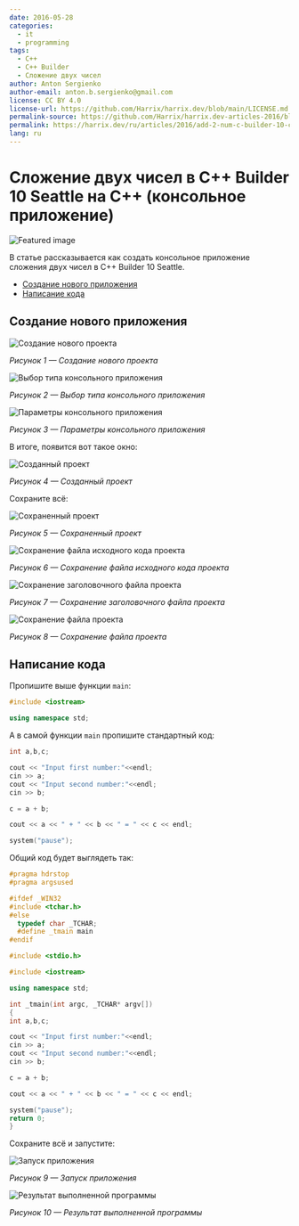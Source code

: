 ```yaml
---
date: 2016-05-28
categories:
  - it
  - programming
tags:
  - C++
  - C++ Builder
  - Сложение двух чисел
author: Anton Sergienko
author-email: anton.b.sergienko@gmail.com
license: CC BY 4.0
license-url: https://github.com/Harrix/harrix.dev/blob/main/LICENSE.md
permalink-source: https://github.com/Harrix/harrix.dev-articles-2016/blob/main/add-2-num-c-builder-10-console/add-2-num-c-builder-10-console.md
permalink: https://harrix.dev/ru/articles/2016/add-2-num-c-builder-10-console/
lang: ru
---
```


# Сложение двух чисел в C++ Builder 10 Seattle на C++ (консольное приложение)

![Featured image](featured-image.svg)

В статье рассказывается как создать консольное приложение сложения двух чисел в C++ Builder 10 Seattle.

- [Создание нового приложения](#создание-нового-приложения)
- [Написание кода](#написание-кода)

## Создание нового приложения

![Создание нового проекта](img/new-project_01.png)

_Рисунок 1 — Создание нового проекта_

![Выбор типа консольного приложения](img/new-project_02.png)

_Рисунок 2 — Выбор типа консольного приложения_

![Параметры консольного приложения](img/new-project_03.png)

_Рисунок 3 — Параметры консольного приложения_

В итоге, появится вот такое окно:

![Созданный проект](img/new-project_04.png)

_Рисунок 4 — Созданный проект_

Сохраните всё:

![Сохраненный проект](img/new-project_05.png)

_Рисунок 5 — Сохраненный проект_

![Сохранение файла исходного кода проекта](img/new-project_06.png)

_Рисунок 6 — Сохранение файла исходного кода проекта_

![Сохранение заголовочного файла проекта](img/new-project_07.png)

_Рисунок 7 — Сохранение заголовочного файла проекта_

![Сохранение файла проекта](img/new-project_08.png)

_Рисунок 8 — Сохранение файла проекта_

## Написание кода

Пропишите выше функции `main`:

```cpp
#include <iostream>

using namespace std;
```

А в самой функции `main` пропишите стандартный код:

```cpp
int a,b,c;

cout << "Input first number:"<<endl;
cin >> a;
cout << "Input second number:"<<endl;
cin >> b;

c = a + b;

cout << a << " + " << b << " = " << c << endl;

system("pause");
```

Общий код будет выглядеть так:

```cpp
#pragma hdrstop
#pragma argsused

#ifdef _WIN32
#include <tchar.h>
#else
  typedef char _TCHAR;
  #define _tmain main
#endif

#include <stdio.h>

#include <iostream>

using namespace std;

int _tmain(int argc, _TCHAR* argv[])
{
int a,b,c;

cout << "Input first number:"<<endl;
cin >> a;
cout << "Input second number:"<<endl;
cin >> b;

c = a + b;

cout << a << " + " << b << " = " << c << endl;

system("pause");
return 0;
}
```

Сохраните всё и запустите:

![Запуск приложения](img/run.png)

_Рисунок 9 — Запуск приложения_

![Результат выполненной программы](img/result.png)

_Рисунок 10 — Результат выполненной программы_
